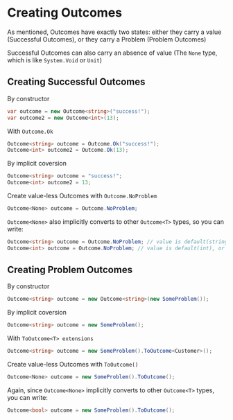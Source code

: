 
# Creating Outcomes
As mentioned, Outcomes have exactly two states: either they carry a value (Successful Outcomes), or they carry a Problem (Problem Outcomes) 

Successful Outcomes can also carry an absence of value (The `None` type, which is like `System.Void` or `Unit`)

## Creating Successful Outcomes
By constructor
```csharp
var outcome = new Outcome<string>("success!");
var outcome2 = new Outcome<int>(13);
```

With `Outcome.Ok`
```csharp
Outcome<string> outcome = Outcome.Ok("success!");
Outcome<int> outcome2 = Outcome.Ok(13);
```

By implicit coversion
```csharp
Outcome<string> outcome = "success!";
Outcome<int> outcome2 = 13;
```

Create value-less Outcomes with `Outcome.NoProblem`
```csharp
Outcome<None> outcome = Outcome.NoProblem;
```

`Outcome<None>` also implicitly converts to other `Outcome<T>` types, so you can write:
```csharp
Outcome<string> outcome = Outcome.NoProblem; // value is default(string), or null
Outcome<int> outcome = Outcome.NoProblem; // value is default(int), or 0
```

## Creating Problem Outcomes

By constructor
```csharp
Outcome<string> outcome = new Outcome<string>(new SomeProblem());
```

By implicit coversion
```csharp
Outcome<string> outcome = new SomeProblem();
```

With `ToOutcome<T> extensions`
```csharp
Outcome<string> outcome = new SomeProblem().ToOutcome<Customer>();
```

Create value-less Outcomes with `ToOutcome()`
```csharp
Outcome<None> outcome = new SomeProblem().ToOutcome();
```

Again, since `Outcome<None>` implicitly converts to other `Outcome<T>` types, you can write:
```csharp
Outcome<bool> outcome = new SomeProblem().ToOutcome();
```